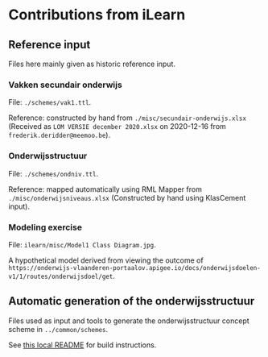 # Contributions from iLearn

## Reference input
Files here mainly given as historic reference input.

### Vakken secundair onderwijs

File: `./schemes/vak1.ttl`.

Reference: constructed by hand from `./misc/secundair-onderwijs.xlsx` (Received as `LOM VERSIE december 2020.xlsx` on 2020-12-16 from `frederik.deridder@meemoo.be`).

### Onderwijsstructuur

File: `./schemes/ondniv.ttl`.

Reference: mapped automatically using RML Mapper from `./misc/onderwijsniveaus.xlsx` (Constructed by hand using KlasCement input).

### Modeling exercise

File: `ilearn/misc/Model1 Class Diagram.jpg`.

A hypothetical model derived from viewing the outcome of `https://onderwijs-vlaanderen-portaalov.apigee.io/docs/onderwijsdoelen-v1/1/routes/onderwijsdoel/get`.

## Automatic generation of the onderwijsstructuur

Files used as input and tools to generate the onderwijsstructuur concept scheme in `../common/schemes`.

See [this local README](generate-onderwijsstructuur/tools/README.md) for build instructions.

